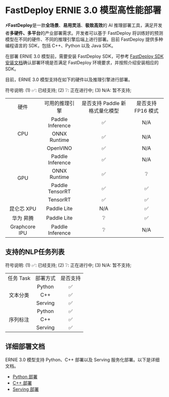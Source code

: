 # FastDeploy ERNIE 3.0 模型高性能部署

**⚡️FastDeploy**是一款**全场景**、**易用灵活**、**极致高效**的 AI 推理部署工具，满足开发者**多硬件、多平台**的产业部署需求。开发者可以基于 FastDeploy 将训练好的预测模型在不同的硬件、不同的推理引擎后端上进行部署。目前 FastDeploy 提供多种编程语言的 SDK，包括 C++、Python 以及 Java SDK。

在部署 ERNIE 3.0 模型前，需要安装 FastDeploy SDK，可参考 [FastDeploy SDK安装文档](https://github.com/PaddlePaddle/FastDeploy/blob/develop/docs/cn/build_and_install/download_prebuilt_libraries.md)确认部署环境是否满足 FastDeploy 环境要求，并按照介绍安装相应的 SDK。

目前，ERNIE 3.0 模型支持在如下的硬件以及推理引擎进行部署。

符号说明: (1) ✅: 已经支持; (2) ❔: 正在进行中; (3) N/A: 暂不支持;

<table>
    <tr>
        <td align=center> 硬件</td>
        <td align=center> 可用的推理引擎  </td>
        <td align=center> 是否支持 Paddle 新格式量化模型 </td>
        <td align=center> 是否支持 FP16 模式 </td>
    </tr>
    <tr>
        <td rowspan=3 align=center> CPU </td>
        <td align=center> Paddle Inference </td>
        <td align=center>  ✅ </td>
        <td align=center>  N/A </td>
    </tr>
    <tr>
      <td align=center> ONNX Runtime </td>
      <td align=center>  ✅ </td>
      <td align=center>  N/A </td>
    </tr>
    <tr>
      <td align=center> OpenVINO </td>
      <td align=center> ✅ </td>
      <td align=center>  N/A </td>
    </tr>
    <tr>
        <td rowspan=4 align=center> GPU </td>
        <td align=center> Paddle Inference </td>
        <td align=center>  ✅ </td>
        <td align=center>  N/A </td>
    </tr>
    <tr>
      <td align=center> ONNX Runtime </td>
      <td align=center>  ✅ </td>
      <td align=center>  ❔ </td>
    </tr>
    <tr>
      <td align=center> Paddle TensorRT </td>
      <td align=center> ✅ </td>
      <td align=center> ✅ </td>
    </tr>
    <tr>
      <td align=center> TensorRT </td>
      <td align=center> ✅ </td>
      <td align=center> ✅ </td>
    </tr>
    <tr>
        <td align=center> 昆仑芯 XPU </td>
        <td align=center> Paddle Lite </td>
        <td align=center>  N/A </td>
        <td align=center>  ✅ </td>
    </tr>
    <tr>
        <td align=center> 华为 昇腾 </td>
        <td align=center> Paddle Lite </td>
        <td align=center> ❔ </td>
        <td align=center> ✅ </td>
    </tr>
    <tr>
        <td align=center> Graphcore IPU </td>
        <td align=center> Paddle Inference </td>
        <td align=center> ❔ </td>
        <td align=center> N/A </td>
    </tr>
</table>

## 支持的NLP任务列表

符号说明: (1) ✅: 已经支持; (2) ❔: 正在进行中; (3) N/A: 暂不支持;

<table>
    <tr>
        <td align=center> 任务 Task</td>
        <td align=center> 部署方式  </td>
        <td align=center> 是否支持</td>
    </tr>
    <tr>
        <td rowspan=3 align=center> 文本分类 </td>
        <td align=center> Python </td>
        <td align=center>  ✅ </td>
    </tr>
    <tr>
      <td align=center> C++ </td>
      <td align=center>  ✅ </td>
    </tr>
    <tr>
      <td align=center> Serving </td>
      <td align=center> ✅ </td>
    </tr>
    <tr>
        <td rowspan=4 align=center> 序列标注 </td>
        <td align=center> Python </td>
        <td align=center>  ✅ </td>
    </tr>
    <tr>
      <td align=center> C++ </td>
      <td align=center>  ✅ </td>
    </tr>
    <tr>
      <td align=center> Serving </td>
      <td align=center> ✅ </td>
    </tr>
</table>

## 详细部署文档

ERNIE 3.0 模型支持 Python、C++ 部署以及 Serving 服务化部署。以下是详细文档。

- [Python 部署](python/README.md)
- [C++ 部署](cpp/README.md)
- [Serving 部署](serving/README.md)
